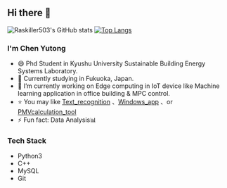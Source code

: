 ## Hi there 👋
![Raskiller503's GitHub stats](https://github-readme-stats.vercel.app/api?username=Raskiller503&show_icons=true&theme=radical&count_private=true)
[![Top Langs](https://github-readme-stats.vercel.app/api/top-langs/?username=Raskiller503)](https://github.com/anuraghazra/github-readme-stats)
<!--
**Raskiller503/Raskiller503** is a ✨ _special_ ✨ repository because its `README.md` (this file) appears on your GitHub profile.

Here are some ideas to get you started:

- 🔭 I’m currently working on ...
- 🌱 I’m currently learning ...
- 👯 I’m looking to collaborate on ...
- 🤔 I’m looking for help with ...
- 💬 Ask me about ...
- 📫 How to reach me: ...
- 😄 Pronouns: ...
- ⚡ Fun fact: ...
-->

### I'm Chen Yutong

- 😄 Phd Student in Kyushu University Sustainable Building Energy Systems Laboratory.
- 🌱 Currently studying in Fukuoka, Japan.
- 🔭 I’m currently working on Edge computing in IoT device like Machine learning application in office building & MPC control. 
- ⭐ You may like [Text_recognition]([https://github.com/JoeyBling/webkettle](https://github.com/Raskiller503/ImageRecognition-AC-pannel-_-OpenCV)) 、[Windows_app]([https://github.com/JoeyBling/hexo-theme-yilia-plus](https://github.com/Raskiller503/Pyqt5-DesktopGUI)) 、or [PMVcalculation_tool]([https://github.com/JoeyBling/bootplus](https://github.com/Raskiller503/Thermal-comfort-tool-))
- ⚡ Fun fact: Data Analysis📊
### Tech Stack
- Python3
- C++
- MySQL
- Git

